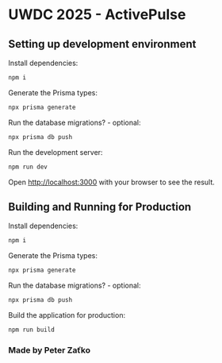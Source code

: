 # UWDC 2025 - ActivePulse

## Setting up development environment

Install dependencies:

```bash
npm i
```

Generate the Prisma types:
```bash
npx prisma generate
```

Run the database migrations? - optional:
```bash
npx prisma db push 
```

Run the development server:

```bash
npm run dev
```

Open [http://localhost:3000](http://localhost:3000) with your browser to see the result.

## Building and Running for Production

Install dependencies:

```bash
npm i
```

Generate the Prisma types:
```bash
npx prisma generate
```

Run the database migrations? - optional:
```bash
npx prisma db push 
```

Build the application for production:

```bash
npm run build
```

### Made by Peter Zaťko